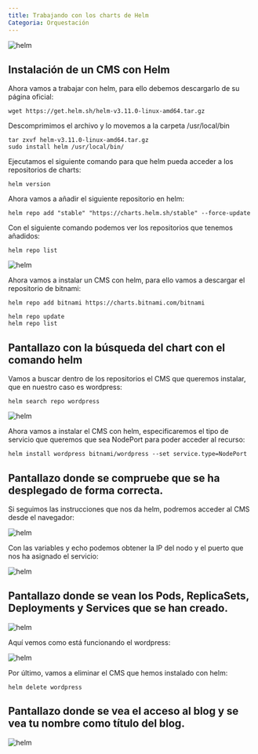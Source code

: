 ```yaml
---
title: Trabajando con los charts de Helm
Categoria: Orquestación
---
```



![helm](/images/logo-helm.png)

## Instalación de un CMS con Helm


Ahora vamos a trabajar con helm, para ello debemos descargarlo de su página oficial:

```
wget https://get.helm.sh/helm-v3.11.0-linux-amd64.tar.gz
```

Descomprimimos el archivo y lo movemos a la carpeta /usr/local/bin

```
tar zxvf helm-v3.11.0-linux-amd64.tar.gz
sudo install helm /usr/local/bin/
```

Ejecutamos el siguiente comando para que helm pueda acceder a los repositorios de charts:

```
helm version
```

Ahora vamos a añadir el siguiente repositorio en helm:

```
helm repo add "stable" "https://charts.helm.sh/stable" --force-update
```

Con el siguiente comando podemos ver los repositorios que tenemos añadidos:

```
helm repo list
```

![helm](/images/helm-1.png)

Ahora vamos a instalar un CMS con helm, para ello vamos a descargar el repositorio de bitnami:

```
helm repo add bitnami https://charts.bitnami.com/bitnami
```

```
helm repo update
helm repo list
```

## Pantallazo con la búsqueda del chart con el comando helm

Vamos a buscar dentro de los repositorios el CMS que queremos instalar, que en nuestro caso es wordpress:

```
helm search repo wordpress
```

![helm](/images/helm-2.png)

Ahora vamos a instalar el CMS con helm, especificaremos el tipo de servicio que queremos que sea NodePort para poder acceder al recurso:

```
helm install wordpress bitnami/wordpress --set service.type=NodePort
```

## Pantallazo donde se compruebe que se ha desplegado de forma correcta.

Si seguimos las instrucciones que nos da helm, podremos acceder al CMS desde el navegador:



![helm](/images/helm-3.png)


Con las variables y echo podemos obtener la IP del nodo y el puerto que nos ha asignado el servicio:

![helm](/images/helm-4.png)



## Pantallazo donde se vean los Pods, ReplicaSets, Deployments y Services que se han creado.



![helm](/images/helm-6.png)



Aquí vemos como está funcionando el wordpress:

![helm](/images/helm-5.png)


Por último, vamos a eliminar el CMS que hemos instalado con helm:

```
helm delete wordpress
```


## Pantallazo donde se vea el acceso al blog y se vea tu nombre como título del blog.

![helm](/images/helm-7.png)